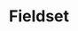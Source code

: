 ---
title: Fieldset
layout: "layouts/documentation.njk"
eleventyNavigation:
  key: fieldsetEN
  title: Fieldset — coming soon
  locale: en
  parent: formsEN
  order: 6
  url: null
  hideMain: true
translationKey: "fieldset"
permalink: false
---